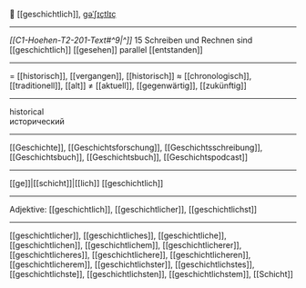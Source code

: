 📜 [[geschichtlich]], [ɡəˈʃɪçtlɪç](https://youglish.com/pronounce/geschichtlich/german)

---
*[[C1-Hoehen-T2-201-Text#^9|^]]* 15 Schreiben und Rechnen sind [[geschichtlich]] [[gesehen]] parallel [[entstanden]]

---
= [[historisch]], [[vergangen]], [[historisch]]
≈ [[chronologisch]], [[traditionell]], [[alt]]
≠ [[aktuell]], [[gegenwärtig]], [[zukünftig]]

---
historical  
исторический

---
[[Geschichte]], [[Geschichtsforschung]], [[Geschichtsschreibung]], [[Geschichtsbuch]], [[Geschichtsbuch]], [[Geschichtspodcast]]

---
[[ge]]|[[schicht]]|[[lich]]
[[geschichtlich]]


---
Adjektive: [[geschichtlich]], [[geschichtlicher]], [[geschichtlichst]]

---
[[geschichtlicher]], [[geschichtliches]], [[geschichtliche]], [[geschichtlichen]], [[geschichtlichem]], [[geschichtlicherer]], [[geschichtlicheres]], [[geschichtlichere]], [[geschichtlicheren]], [[geschichtlicherem]], [[geschichtlichster]], [[geschichtlichstes]], [[geschichtlichste]], [[geschichtlichsten]], [[geschichtlichstem]], [[Schicht]]